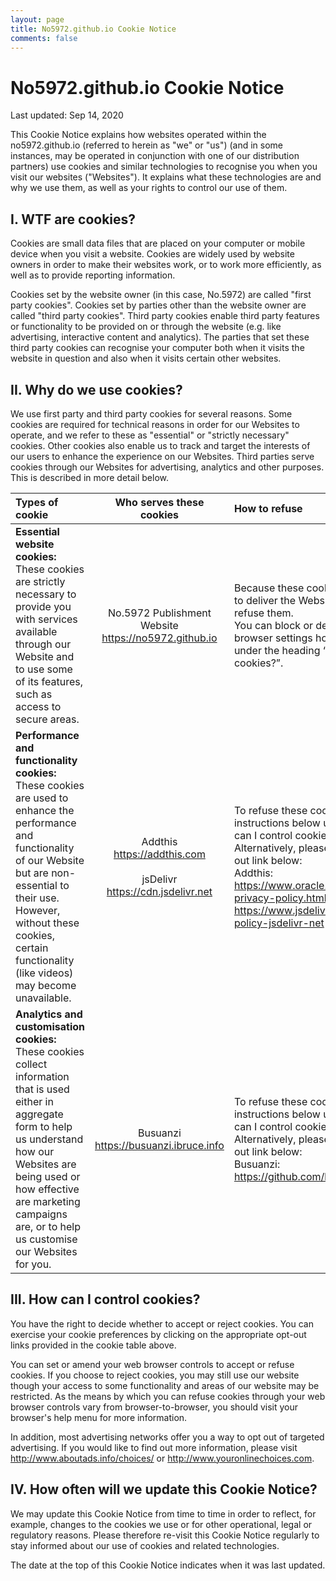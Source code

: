 ```yaml
---
layout: page
title: No5972.github.io Cookie Notice
comments: false
---
```


# No5972.github.io Cookie Notice

Last updated: Sep 14, 2020

This Cookie Notice explains how websites operated within the no5972.github.io (referred to herein as "we" or "us") (and in some instances, may be operated in conjunction with one of our distribution partners) use cookies and similar technologies to recognise you when you visit our websites ("Websites").  It explains what these technologies are and why we use them, as well as your rights to control our use of them.

## I. WTF are cookies?
Cookies are small data files that are placed on your computer or mobile device when you visit a website.  Cookies are widely used by website owners in order to make their websites work, or to work more efficiently, as well as to provide reporting information. 

Cookies set by the website owner (in this case, No.5972) are called "first party cookies".  Cookies set by parties other than the website owner are called "third party cookies".  Third party cookies enable third party features or functionality to be provided on or through the website (e.g. like advertising, interactive content and analytics).  The parties that set these third party cookies can recognise your computer both when it visits the website in question and also when it visits certain other websites. 

## II. Why do we use cookies?
We use first party and third party cookies for several reasons. Some cookies are required for technical reasons in order for our Websites to operate, and we refer to these as "essential" or "strictly necessary" cookies. Other cookies also enable us to track and target the interests of our users to enhance the experience on our Websites.   Third parties serve cookies through our Websites for advertising, analytics and other purposes.  This is described in more detail below.


| Types of cookie | Who serves these cookies | How to refuse |
| :------ | :------: | :------ |
| **Essential website cookies:**<br>These cookies are strictly necessary to provide you with services available through our Website and to use some of its features, such as access to secure areas. | No.5972 Publishment Website <br>https://no5972.github.io | Because these cookies are strictly necessary to deliver the Website to you, you cannot refuse them.<br>You can block or delete them by changing your browser settings however, as described below under the heading “How can I control cookies?”. |
| **Performance and functionality cookies:**<br>These cookies are used to enhance the performance and functionality of our Website but are non-essential to their use. However, without these cookies, certain functionality (like videos) may become unavailable. | Addthis<br>https://addthis.com<br><br>jsDelivr <br>https://cdn.jsdelivr.net | To refuse these cookies, please follow the instructions below under the heading “How can I control cookies?”.<br>Alternatively, please click on the relevant opt-out link below:<br>Addthis: https://www.oracle.com/legal/privacy/addthis-privacy-policy.html.<br>jsDelivr: https://www.jsdelivr.com/terms/privacy-policy-jsdelivr-net |
| **Analytics and customisation cookies:**<br>These cookies collect information that is used either in aggregate form to help us understand how our Websites are being used or how effective are marketing campaigns are, or to help us customise our Websites for you. | Busuanzi<br>https://busuanzi.ibruce.info | To refuse these cookies, please follow the instructions below under the heading "How can I control cookies?"<br>Alternatively, please click on the relevant opt-out link below:<br>Busuanzi: https://github.com/lbsha/busuanzi/issues/1 |


## III. How can I control cookies?

You have the right to decide whether to accept or reject cookies.  You can exercise your cookie preferences by clicking on the appropriate opt-out links provided in the cookie table above.

You can set or amend your web browser controls to accept or refuse cookies. If you choose to reject cookies, you may still use our website though your access to some functionality and areas of our website may be restricted. As the means by which you can refuse cookies through your web browser controls vary from browser-to-browser, you should visit your browser's help menu for more information.

In addition, most advertising networks offer you a way to opt out of targeted advertising.  If you would like to find out more information, please visit http://www.aboutads.info/choices/ or http://www.youronlinechoices.com. 

## IV. How often will we update this Cookie Notice?

We may update this Cookie Notice from time to time in order to reflect, for example, changes to the cookies we use or for other operational, legal or regulatory reasons.  Please therefore re-visit this Cookie Notice regularly to stay informed about our use of cookies and related technologies. 

The date at the top of this Cookie Notice indicates when it was last updated. 
